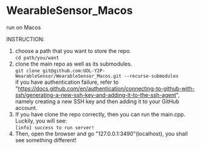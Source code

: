 # WearableSensor_Macos
run on Macos


INSTRUCTION:
1. choose a path that you want to store the repo.  
   ```cd path/you/want```
2. clone the main repo as well as its submodules.  
   ```git clone git@github.com:UOL-Y2P-WearableSensor/WearableSensor_Macos.git --recurse-submodules```  
   if you have authentication failure, refer to "https://docs.github.com/en/authentication/connecting-to-github-with-ssh/generating-a-new-ssh-key-and-adding-it-to-the-ssh-agent", namely creating a new SSH key and then adding it to your GitHub account.
3. If you have clone the repo correctly, then you can run the main.cpp. Luckily, you will see:  
   ```[info] success to run server!```
4. Then, open the browser and go "127.0.0.1:3490"(localhost), you shall see something different!  

